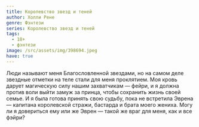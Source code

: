 ```yaml
---
title: Королевство звезд и теней
author: Холли Рене
genre: Фэнтези
series: Королевство звезд и теней
tags:
  - 18+
  - фэнтези
image: /src/assets/img/398694.jpeg
have: true
---
```

Люди называют меня Благословленной звездами, но на самом деле звездные отметки на теле стали для меня проклятием. Моя кровь дарует магическую силу нашим захватчикам — фейри, и я должна против воли выйти замуж за принца, чтобы сохранить жизнь своей семье. И я была готова принять свою судьбу, пока не встретила Эврена — капитана королевской стражи, бастарда и брата моего жениха. Могу ли я довериться ему или же Эврен — такой же враг для меня, как и все фэйри?
